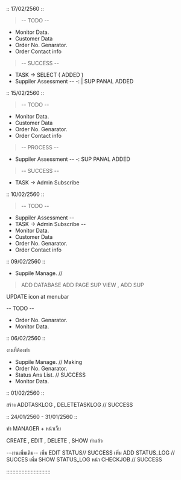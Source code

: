 :: 17/02/2560 ::

> -- TODO --
- Monitor Data.
- Customer Data
- Order No. Genarator.
- Order Contact info

> -- SUCCESS --
- TASK -> SELECT ( ADDED )
- Suppiler Assessment --
-: | SUP PANAL ADDED


:: 15/02/2560 ::

> -- TODO --
- Monitor Data.
- Customer Data
- Order No. Genarator.
- Order Contact info

> -- PROCESS --
- Suppiler Assessment --
-: SUP PANAL ADDED

> -- SUCCESS --
- TASK -> Admin Subscribe



:: 10/02/2560 ::

> -- TODO --
- Suppiler Assessment --
- TASK -> Admin Subscribe --
- Monitor Data.
- Customer Data
- Order No. Genarator.
- Order Contact info


:: 09/02/2560 ::

- Suppile Manage. // 
> ADD DATABASE 
> ADD PAGE SUP VIEW , ADD SUP

UPDATE icon at menubar

-- TODO --
- Order No. Genarator.
- Monitor Data.

:: 06/02/2560 ::

งานที่ต้องทำ

- Suppile Manage. // Making
- Order No. Genarator.
- Status Ans List. // SUCCESS
- Monitor Data.



:: 01/02/2560 ::

สร้าง ADDTASKLOG , DELETETASKLOG // SUCCESS



:: 24/01/2560 - 31/01/2560 ::

ทำ MANAGER + หน้าเว็บ

CREATE , EDIT , DELETE , SHOW ทำแล้ว

--งานเพิ่มเติม--
เพิ่ม EDIT STATUS// SUCCESS
เพิ่ม ADD STATUS_LOG // SUCCES
เพิ่ม SHOW STATUS_LOG หน้า CHECKJOB // SUCCESS

:::::::::::::::::::::::::::::
